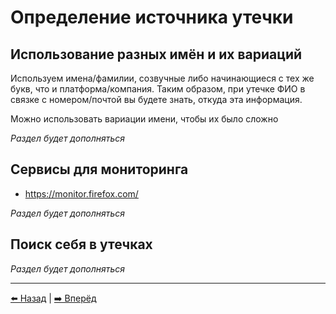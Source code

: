 # Определение источника утечки

## Использование разных имён и их вариаций

Используем имена/фамилии, созвучные либо начинающиеся с тех же букв, что и платформа/компания.
Таким образом, при утечке ФИО в связке с номером/почтой вы будете знать, откуда эта информация.

Можно использовать вариации имени, чтобы их было сложно

*Раздел будет дополняться*

## Сервисы для мониторинга

- https://monitor.firefox.com/

*Раздел будет дополняться*

## Поиск себя в утечках

*Раздел будет дополняться*

---

[⬅️ Назад](./breaches.md) | [➡️ Вперёд](./canary-tokens.md)
